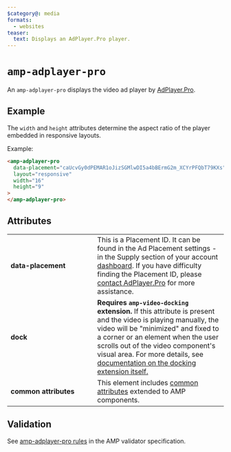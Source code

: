 ```yaml
---
$category@: media
formats:
  - websites
teaser:
  text: Displays an AdPlayer.Pro player.
---
```


<!--
Copyright 2020 The AMP HTML Authors. All Rights Reserved.

Licensed under the Apache License, Version 2.0 (the "License");
you may not use this file except in compliance with the License.
You may obtain a copy of the License at

      http://www.apache.org/licenses/LICENSE-2.0

Unless required by applicable law or agreed to in writing, software
distributed under the License is distributed on an "AS-IS" BASIS,
WITHOUT WARRANTIES OR CONDITIONS OF ANY KIND, either express or implied.
See the License for the specific language governing permissions and
limitations under the License.
-->

# `amp-adplayer-pro`

An `amp-adplayer-pro` displays the video ad player by [AdPlayer.Pro](https://adplayer.pro/).

## Example

The `width` and `height` attributes determine the aspect ratio of the player embedded in responsive layouts.

Example:

```html
<amp-adplayer-pro
  data-placement="caUcvGy0dPEMAR1oJizSGMlwDI5a4bBErmG2m_XCYrPFQbT79KXs"
  layout="responsive"
  width="16"
  height="9"
>
</amp-adplayer-pro>
```

## Attributes

<table>
  <tr>
    <td width="40%"><strong>data-placement</strong></td>
    <td>This is a Placement ID. It can be found in the Ad Placement settings - in the Supply section of your account <a href="https://adplayer.pro/login">dashboard</a>.
    If you have difficulty finding the Placement ID, please <a href="https://adplayer.pro/contacts">contact AdPlayer.Pro</a> for more assistance.</td>
  </tr>
  <tr>
    <td width="40%"><strong>dock</strong></td>
    <td><strong>Requires <code>amp-video-docking</code> extension.</strong> If this attribute is present and the video is playing manually, the video will be "minimized" and fixed to a corner or an element when the user scrolls out of the video component's visual area.
    For more details, see <a href="https://amp.dev/documentation/components/amp-video-docking">documentation on the docking extension itself.</a></td>
  </tr>
  <tr>
    <td width="40%"><strong>common attributes</strong></td>
    <td>This element includes <a href="https://amp.dev/documentation/guides-and-tutorials/learn/common_attributes">common attributes</a> extended to AMP components.</td>
  </tr>
</table>

## Validation

See [amp-adplayer-pro rules](https://github.com/ampproject/amphtml/blob/master/extensions/amp-adplayer-pro/validator-amp-adplayer-pro.protoascii) in the AMP validator specification.
